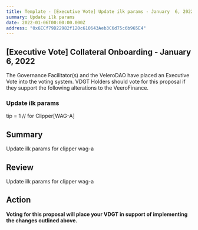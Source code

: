 ```yaml
---
title: Template - [Executive Vote] Update ilk params - January  6, 2022
summary: Update ilk params
date: 2022-01-06T00:00:00.000Z
address: "0x6ECf79D22982f120c610643Aeb3C6d75c6b965E4"
---
```

## [Executive Vote] Collateral Onboarding - January 6, 2022

The Governance Facilitator(s) and the VeleroDAO have placed an Executive Vote into the voting system. VDGT Holders should vote for this proposal if they support the following alterations to the VeeroFinance.

### Update ilk params
tip = 1 // for Clipper[WAG-A]

## Summary
Update ilk params for clipper wag-a

## Review

Update ilk params for clipper wag-a
## Action

**Voting for this proposal will place your VDGT in support of implementing the changes outlined above.**
